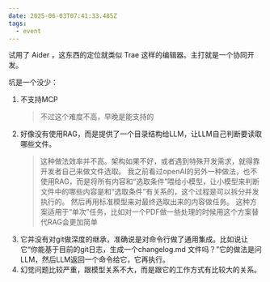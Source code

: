 ```yaml
---
date: 2025-06-03T07:41:33.485Z
tags:
  - event
---
```


试用了 Aider ，这东西的定位就类似 Trae 这样的编辑器。主打就是一个协同开发。

坑是一个没少：

1. 不支持MCP
   > 不过这个难度不高，早晚是能支持的
2. 好像没有使用RAG，而是提供了一个目录结构给LLM，让LLM自己判断要读取哪些文件。
   > 这种做法效率并不高。架构如果不好，或者遇到特殊开发需求，就得靠开发者自己来做文件选取。
   > 我之前看过openAI的另外一种做法，也不使用RAG，而是将所有内容和“选取条件”喂给小模型，让小模型来判断文件中的哪些内容是和“选取条件”有关系的，这个过程是可以拆分并发执行的。
   > 然后再用标准模型来对最终选取出来的内容做任务。
   > 这种方案适用于“单次”任务，比如对一个PDF做一些处理的时候用这个方案替代RAG会更加简单
3. 它并没有对git做深度的继承，准确说是对命令行做了通用集成。比如说让它“你能基于目前的git日志，生成一个changelog.md 文件吗？”它的做法是问LLM，然后LLM返回一个命令给它，它再执行。
4. 幻觉问题比较严重，跟模型关系不大，而是跟它的工作方式有比较大的关系。
